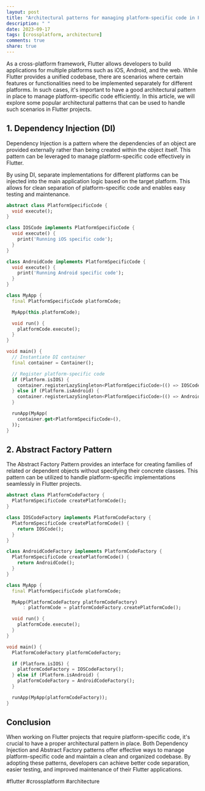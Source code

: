 ```yaml
---
layout: post
title: "Architectural patterns for managing platform-specific code in Flutter projects."
description: " "
date: 2023-09-17
tags: [crossplatform, architecture]
comments: true
share: true
---
```


As a cross-platform framework, Flutter allows developers to build applications for multiple platforms such as iOS, Android, and the web. While Flutter provides a unified codebase, there are scenarios where certain features or functionalities need to be implemented separately for different platforms. In such cases, it's important to have a good architectural pattern in place to manage platform-specific code efficiently. In this article, we will explore some popular architectural patterns that can be used to handle such scenarios in Flutter projects.

## 1. Dependency Injection (DI)

Dependency Injection is a pattern where the dependencies of an object are provided externally rather than being created within the object itself. This pattern can be leveraged to manage platform-specific code effectively in Flutter. 

By using DI, separate implementations for different platforms can be injected into the main application logic based on the target platform. This allows for clean separation of platform-specific code and enables easy testing and maintenance. 

```dart
abstract class PlatformSpecificCode {
  void execute();
}

class IOSCode implements PlatformSpecificCode {
  void execute() {
    print('Running iOS specific code');
  }
}

class AndroidCode implements PlatformSpecificCode {
  void execute() {
    print('Running Android specific code');
  }
}

class MyApp {
  final PlatformSpecificCode platformCode;

  MyApp(this.platformCode);

  void run() {
    platformCode.execute();
  }
}

void main() {
  // Instantiate DI container
  final container = Container();

  // Register platform-specific code
  if (Platform.isIOS) {
    container.registerLazySingleton<PlatformSpecificCode>(() => IOSCode());
  } else if (Platform.isAndroid) {
    container.registerLazySingleton<PlatformSpecificCode>(() => AndroidCode());
  }

  runApp(MyApp(
    container.get<PlatformSpecificCode>(),
  ));
}
```

## 2. Abstract Factory Pattern

The Abstract Factory Pattern provides an interface for creating families of related or dependent objects without specifying their concrete classes. This pattern can be utilized to handle platform-specific implementations seamlessly in Flutter projects.

```dart
abstract class PlatformCodeFactory {
  PlatformSpecificCode createPlatformCode();
}

class IOSCodeFactory implements PlatformCodeFactory {
  PlatformSpecificCode createPlatformCode() {
    return IOSCode();
  }
}

class AndroidCodeFactory implements PlatformCodeFactory {
  PlatformSpecificCode createPlatformCode() {
    return AndroidCode();
  }
}

class MyApp {
  final PlatformSpecificCode platformCode;

  MyApp(PlatformCodeFactory platformCodeFactory)
      : platformCode = platformCodeFactory.createPlatformCode();

  void run() {
    platformCode.execute();
  }
}

void main() {
  PlatformCodeFactory platformCodeFactory;

  if (Platform.isIOS) {
    platformCodeFactory = IOSCodeFactory();
  } else if (Platform.isAndroid) {
    platformCodeFactory = AndroidCodeFactory();
  }

  runApp(MyApp(platformCodeFactory));
}
```

## Conclusion

When working on Flutter projects that require platform-specific code, it's crucial to have a proper architectural pattern in place. Both Dependency Injection and Abstract Factory patterns offer effective ways to manage platform-specific code and maintain a clean and organized codebase. By adopting these patterns, developers can achieve better code separation, easier testing, and improved maintenance of their Flutter applications.

#flutter #crossplatform #architecture